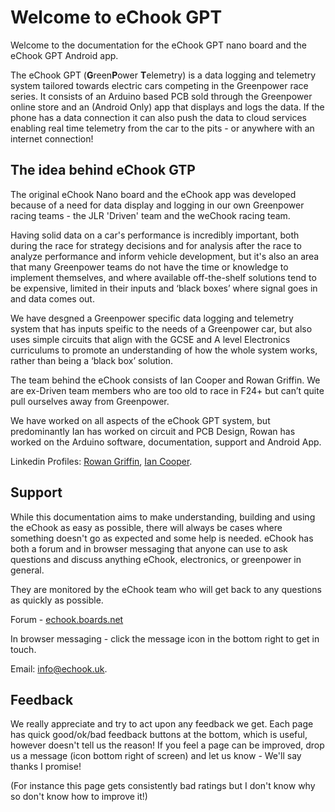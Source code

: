 # Welcome to eChook GPT

Welcome to the documentation for the eChook GPT nano board and the eChook GPT Android app.

The eChook GPT (**G**reen**P**ower **T**elemetry) is a data logging and telemetry system tailored towards electric cars competing in the Greenpower race series. It consists of an Arduino based PCB sold through the Greenpower online store and an (Android Only) app that displays and logs the data. If the phone has a data connection it can also push the data to cloud services enabling real time telemetry from the car to the pits - or anywhere with an internet connection!

## The idea behind eChook GTP

The original eChook Nano board and the eChook app was developed because of a need for data display and logging in our own Greenpower racing teams - the JLR 'Driven' team and the weChook racing team.

Having solid data on a car's performance is incredibly important, both during the race for strategy decisions and for analysis after the race to analyze performance and inform vehicle development, but it's also an area that many Greenpower teams do not have the time or knowledge to implement themselves, and where available off-the-shelf solutions tend to be expensive, limited in their inputs and ‘black boxes’ where signal goes in and data comes out.

We have desgned a Greenpower specific data logging and telemetry system that has inputs speific to the needs of a Greenpower car, but also uses simple circuits that align with the GCSE and A level Electronics curriculums to promote an understanding of how the whole system works, rather than being a ‘black box’ solution.&#x20;

The team behind the eChook consists of Ian Cooper and Rowan Griffin. We are ex-Driven team members who are too old to race in F24+ but can’t quite pull ourselves away from Greenpower.

We have worked on all aspects of the eChook GPT system, but predominantly Ian has worked on circuit and PCB Design, Rowan has worked on the Arduino software, documentation, support and Android App.

Linkedin Profiles: [Rowan Griffin](https://www.linkedin.com/in/rjpgriffin/), [Ian Cooper](https://www.linkedin.com/in/ircooper/).

## Support

While this documentation aims to make understanding, building and using the eChook as easy as possible, there will always be cases where something doesn't go as expected and some help is needed. eChook has both a forum and in browser messaging that anyone can use to ask questions and discuss anything eChook, electronics, or greenpower in general.

They are monitored by the eChook team who will get back to any questions as quickly as possible.

Forum - [echook.boards.net](http://echook.boards.net)

In browser messaging - click the message icon in the bottom right to get in touch.

Email: info@echook.uk.

## Feedback

We really appreciate and try to act upon any feedback we get. Each page has quick good/ok/bad feedback buttons at the bottom, which is useful, however doesn't tell us the reason! If you feel a page can be improved, drop us a message (icon bottom right of screen) and let us know - We'll say thanks I promise!

(For instance this page gets consistently bad ratings but I don't know why so don't know how to improve it!)&#x20;
